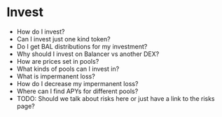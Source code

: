 # Invest

* How do I invest?
* Can I invest just one kind token?
* Do I get BAL distributions for my investment?
* Why should I invest on Balancer vs another DEX?
* How are prices set in pools?
* What kinds of pools can I invest in?
* What is impermanent loss?
* How do I decrease my impermanent loss?
* Where can I find APYs for different pools?
* TODO: Should we talk about risks here or just have a link to the risks page?



